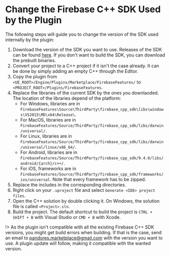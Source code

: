 # Change the Firebase C++ SDK Used by the Plugin

The following steps will guide you to change the version of the SDK used internally by the plugin:

1. Download the version of the SDK you want to use. Releases of the SDK can be found [here](https://github.com/firebase/firebase-cpp-sdk/releases). If you don't want to build the SDK, you can download the prebuilt binaries.
2. Convert your project to a C++ project if it isn't the case already. It can be done by simply adding an empty C++ through the Editor.
3. Copy the plugin from `<UE_ROOT>/Engine/Plugins/Marketplace/FirebaseFeatures/` to `<PROJECT_ROOT>/Plugins/FirebaseFeatures`.
4. Replace the libraries of the current SDK by the ones you downlaoded. The location of the libraries depend of the platform:
    * For Windows, libraries are in `FirebaseFeatures\Source\ThirdParty\firebase_cpp_sdk\libs\windows\VS2015\MD\x64\Release\`.
    * For MacOS, libraries are in `FirebaseFeatures/Source/ThirdParty/firebase_cpp_sdk/libs/darwin/universal/`.
    * For Linux, libraries are in `FirebaseFeatures/Source/ThirdParty/firebase_cpp_sdk/libs/darwin/universal/linux/x86_64/`.
    * For Android, libraries are in `FirebaseFeatures/Source/ThirdParty/firebase_cpp_sdk/9.4.0/libs/android/{arch}/c++/`.
    * For iOS, frameworks are in `FirebaseFeatures/Source/ThirdParty/firebase_cpp_sdk/frameworks/ios/universal`. Note that every framework has to be zipped.
5. Replace the includes in the corresponding directories.
6. Right click on your `.uproject` file and select `Generate <IDE> project files`.
7. Open the C++ solution by double clicking it. On Windows, the solution file is called `<Project>.sln`.
8. Build the project. The default shortcut to build the project is `CTRL + SHIFT + B` with Visual Studio or `CMD + B` with Xcode. 

!> As the plugin isn't compatible with all the existing Firebase C++ SDK versions, you might get build errors when building. If that is the case, send an email to [pandores.marketplace@gmail.com](mailto:pandores.marketplace+newsdk@gmail.com) with the version you want to use. A plugin update will follow, making it compatible with the wanted version.
